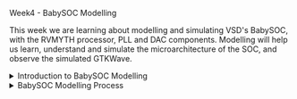 Week4 - BabySOC Modelling

This week we are learning about modelling and simulating VSD's BabySOC, with the RVMYTH processor, PLL and DAC components. Modelling will help us learn, understand and simulate the microarchitecture of the SOC, and observe the simulated GTKWave.

<details>
  <Summary> Introduction to BabySOC Modelling</Summary>
  
  - Model and simulate the VSDBabySoC using iverilog, then we will show the results using gtkwave tool. 
  - VSDBabysoc module is initialised with values, resulting in PLL's clock generation, CLK for the circuit. 
  - The CLK signal instruction memory instructions of RVMYTH processor to be executed. 
  - Register r17 will be filled values per cycle. 
  - DAC core uses the values from register r17 to give an output called OUT signal.

  - **Modelling of RVMYTH**
    - The RVMYTH processor written in TL-Verilog, must be written in Verilog.
    - Therefore, it is translated to verilog using Sandpiper saas [Here](https://github.com/shivanishah269/risc-v-core)
  - **Modelling of PLL and DAC**
    - These two analog components cannot be synthesised, hence their behaviour has to be modelled in simulation.
    - Real datatype is used in simulation
    - [This](https://github.com/vsdip/rvmyth_avsdpll_interface) is the implementation of PLL old model. Now, with neccessary changes, [this](https://github.com/lakshmi-sathi/avsdpll_1v8) model is used.  
    - This [model](https://github.com/vsdip/rvmyth_avsdpll_interface) is used to model PLL and this [model](https://github.com/vsdip/rvmyth_avsddac_interface) is used to model DAC.
  
  </details>

  <details>
  <Summary>  BabySOC Modelling Process </Summary>

  - Digital output value fed into the DAC is increased/decreased to observe changes on the DAC output.
  - Code snippet is as follows:
```
   $ sudo apt install make python python3 python3-pip git iverilog gtkwave docker.io
   $ sudo chmod 666 /var/run/docker.sock
   $ cd ~
   # Install virtual environment package if not already available
   $ sudo apt install python3-venv -y
   # Create a virtual environment
   $ python3 -m venv myenv
   # Activate it
   $ source myenv/bin/activate
   # Now install your packages safely
   $ pip install pyyaml click sandpiper-saas

```
  - Come out of the dircetory, clone the respitory and do it in an arbitary directory structure.
```
   $ cd ~
   $ git clone https://github.com/manili/VSDBabySoC.git
```

  - cd to the dircetory `$ cd VSDBabySoC`
  - To convert TLV RVMYTH processor into verilog, use sandpiper command `sandpiper-saas -i ./src/module/*.tlv -o rvmyth.v --bestsv --noline -p verilog --outdir ./src/module/`
  - ![Alt Text](images/Week4_BabySOC_Modelling/Bbaysoc_sandpiper.jpg)

  - cd to output directory to see the pre synthesis waveform `$ cd output/pre_synth_sim/`

  - ./pre_synth_sim.out - To generate pre_synth_sim.vcd file,which is our simulation waveform file.

  - `$ gtkwave pre_synth_sim.out &` - to open simulation waveform in gtkwave tool.
  - or just do `$ make pre_synth_sim` to get the final vcd file.
  - ![Alt Text](images/Week4_BabySOC_Modelling/babysoc_presynth1.jpg)
  - ![Alt Text](images/Week4_BabySOC_Modelling/babysoc_presynth2.jpg)

  - Notes for the waveform:
    In this picture we can see the following signals--
    - CLK: This is the input CLK signal of the RVMYTH core. This signal comes from the PLL, originally.
    - reset: This is the input reset signal of the RVMYTH core. This signal comes from an external source, originally.
    - OUT: This is the output OUT signal of the VSDBabySoC module. This signal comes from the DAC (due to simulation restrictions it behaves like a digital signal which is incorrect), originally.
    - RV_TO_DAC[9:0]: This is the 10-bit output [9:0] OUT port of the RVMYTH core. This port comes from the RVMYTH register #17, originally.
    - OUT: This is a real datatype wire which can simulate analog values. It is the output wire real OUT signal of the DAC module. This signal comes from the DAC, originally.
    - IMPORTANT NOTE is that the synthesis process does not support real variables, so we must use the simple wire datatype for the \vsdbabysoc.OUT instead. The iverilog simulator always treats wire as a digital signal. As a result we can not see the analog output via \vsdbabysoc.OUT port and we need to use \dac.OUT (which is a real datatype) instead.

  - **OPENLANE**
    Install and use OpenLANE. OpenLANE is an automated RTL to GDSII flow based on several components including OpenROAD, Yosys, Magic, Netgen, Fault, SPEF-Extractor and custom methodology scripts for design exploration and optimization. The main usage of OpenLANE in this project is for VSD BabySoC's Physical Design. However, we need OpenLANE for the synthesis and STA process in the Post-synthesis simulation section below.
    


   </details>
  
